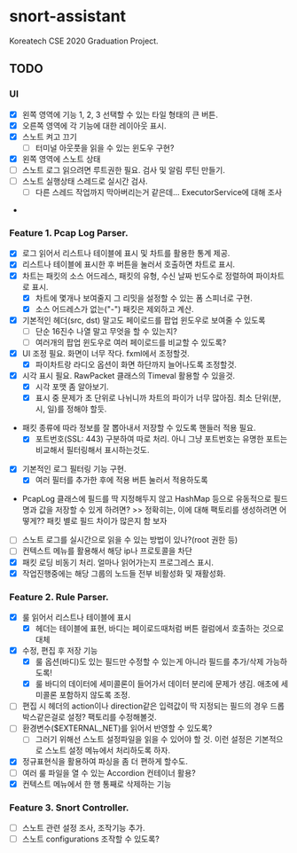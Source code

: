 # snort-assistant
Koreatech CSE 2020 Graduation Project.

## TODO
### UI
- [X] 왼쪽 영역에 기능 1, 2, 3 선택할 수 있는 타일 형태의 큰 버튼.
- [X] 오른쪽 영역에 각 기능에 대한 레이아웃 표시.
- [X] 스노트 켜고 끄기
  - [ ] 터미널 아웃풋을 읽을 수 있는 윈도우 구현?
- [X] 왼쪽 영역에 스노트 상태
- [ ] 스노트 로그 읽으려면 루트권한 필요. 검사 및 알림 루틴 만들기.
- [ ] 스노트 실행상태 스레드로 실시간 검사.
  - [ ] 다른 스레드 작업까지 막아버리는거 같은데... ExecutorService에 대해 조사
- 

### Feature 1. Pcap Log Parser.
- [X] 로그 읽어서 리스트나 테이블에 표시 및 차트를 활용한 통계 제공.
- [X] 리스트나 테이블에 표시한 후 버튼을 눌러서 호출하면 차트로 표시.
- [X] 차트는 패킷의 소스 어드레스, 패킷의 유형, 수신 날짜 빈도수로 정렬하여 파이차트로 표시.
  - [X] 차트에 몇개나 보여줄지 그 리밋을 설정할 수 있는 폼 스피너로 구현.
  - [X] 소스 어드레스가 없는("-") 패킷은 제외하고 계산.
- [X] 기본적인 헤더(src, dst) 말고도 페이로드를 팝업 윈도우로 보여줄 수 있도록
  - [ ] 단순 16진수 나열 말고 무엇을 할 수 있는지?
  - [ ] 여러개의 팝업 윈도우로 여러 페이로드를 비교할 수 있도록?
- [X] UI 조정 필요. 화면이 너무 작다. fxml에서 조정할것.
  - [X] 파이차트랑 라디오 옵션이 화면 하단까지 늘어나도록 조정할것.
- [X] 시각 표시 필요. RawPacket 클래스의 Timeval 활용할 수 있을것.
  - [X] 시각 포맷 좀 알아보기.
  - [X] 표시 중 문제가 초 단위로 나뉘니까 차트의 파이가 너무 많아짐. 최소 단위(분, 시, 일)를 정해야 할듯.
- 패킷 종류에 따라 정보를 잘 뽑아내서 저장할 수 있도록 핸들러 적용 필요.
  - [X] 포트번호(SSL: 443) 구분하여 따로 처리. 아니 그냥 포트번호는 유명한 포트는 비교해서 필터링해서 표시하는것도.
- [X] 기본적인 로그 필터링 기능 구현.
  - [X] 여러 필터를 추가한 후에 적용 버튼 눌러서 적용하도록
- PcapLog 클래스에 필드를 딱 지정해두지 않고 HashMap 등으로 유동적으로 필드명과 값을 저장할 수 있게 하려면? >> 정확히는, 이에 대해 팩토리를 생성하려면 어떻게?? 패킷 별로 필드 차이가 많은지 함 보자
- [ ] 스노트 로그를 실시간으로 읽을 수 있는 방법이 있나?(root 권한 등)
- [ ] 컨텍스트 메뉴를 활용해서 해당 ip나 프로토콜을 차단
- [X] 패킷 로딩 비동기 처리. 얼마나 읽어가는지 프로그레스 표시.
- [X] 작업진행중에는 해당 그룹의 노드들 전부 비활성화 및 재활성화.

### Feature 2. Rule Parser.
- [X] 룰 읽어서 리스트나 테이블에 표시
  - [X] 헤더는 테이블에 표현, 바디는 페이로드때처럼 버튼 컬럼에서 호출하는 것으로 대체
- [X] 수정, 편집 후 저장 기능
  - [X] 룰 옵션(바디)도 있는 필드만 수정할 수 있는게 아니라 필드를 추가/삭제 가능하도록!
  - [X] 룰 바디의 데이터에 세미콜론이 들어가서 데이터 분리에 문제가 생김. 애초에 세미콜론 포함하지 않도록 조정.
- [ ] 편집 시 헤더의 action이나 direction같은 입력값이 딱 지정되는 필드의 경우 드롭박스같은걸로 설정? 팩토리를 수정해볼것.
- [ ] 환경변수($EXTERNAL_NET)를 읽어서 반영할 수 있도록?
  - [ ] 그러기 위해선 스노트 설정파일을 읽을 수 있어야 할 것. 이런 설정은 기본적으로 스노트 설정 메뉴에서 처리하도록 하자.
- [X] 정규표현식을 활용하여 파싱을 좀 더 편하게 할수도.
- [ ] 여러 룰 파일을 열 수 있는 Accordion 컨테이너 활용?
- [X] 컨텍스트 메뉴에서 한 행 통째로 삭제하는 기능

### Feature 3. Snort Controller.
- [ ] 스노트 관련 설정 조사, 조작기능 추가.
- [ ] 스노트 configurations 조작할 수 있도록?
